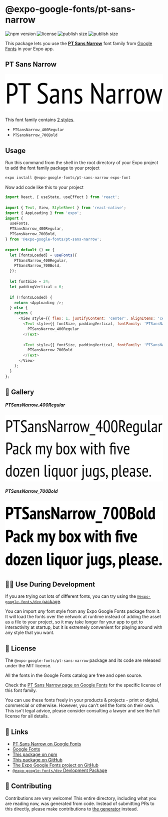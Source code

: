 # @expo-google-fonts/pt-sans-narrow

![npm version](https://flat.badgen.net/npm/v/@expo-google-fonts/pt-sans-narrow)
![license](https://flat.badgen.net/github/license/expo/google-fonts)
![publish size](https://flat.badgen.net/packagephobia/install/@expo-google-fonts/pt-sans-narrow)
![publish size](https://flat.badgen.net/packagephobia/publish/@expo-google-fonts/pt-sans-narrow)

This package lets you use the [**PT Sans Narrow**](https://fonts.google.com/specimen/PT+Sans+Narrow) font family from [Google Fonts](https://fonts.google.com/) in your Expo app.

## PT Sans Narrow

![PT Sans Narrow](./font-family.png)

This font family contains [2 styles](#-gallery).

- `PTSansNarrow_400Regular`
- `PTSansNarrow_700Bold`

## Usage

Run this command from the shell in the root directory of your Expo project to add the font family package to your project
```sh
expo install @expo-google-fonts/pt-sans-narrow expo-font
```

Now add code like this to your project
```js
import React, { useState, useEffect } from 'react';

import { Text, View, StyleSheet } from 'react-native';
import { AppLoading } from 'expo';
import {
  useFonts,
  PTSansNarrow_400Regular,
  PTSansNarrow_700Bold,
} from '@expo-google-fonts/pt-sans-narrow';

export default () => {
  let [fontsLoaded] = useFonts({
    PTSansNarrow_400Regular,
    PTSansNarrow_700Bold,
  });

  let fontSize = 24;
  let paddingVertical = 6;

  if (!fontsLoaded) {
    return <AppLoading />;
  } else {
    return (
      <View style={{ flex: 1, justifyContent: 'center', alignItems: 'center' }}>
        <Text style={{ fontSize, paddingVertical, fontFamily: 'PTSansNarrow_400Regular' }}>
          PTSansNarrow_400Regular
        </Text>

        <Text style={{ fontSize, paddingVertical, fontFamily: 'PTSansNarrow_700Bold' }}>
          PTSansNarrow_700Bold
        </Text>
      </View>
    );
  }
};

```

## 🔡 Gallery

##### PTSansNarrow_400Regular
![PTSansNarrow_400Regular](./PTSansNarrow_400Regular.ttf.png)

##### PTSansNarrow_700Bold
![PTSansNarrow_700Bold](./PTSansNarrow_700Bold.ttf.png)


## 👩‍💻 Use During Development

If you are trying out lots of different fonts, you can try using the [`@expo-google-fonts/dev` package](https://github.com/expo/google-fonts/tree/master/font-packages/dev#readme).

You can import *any* font style from any Expo Google Fonts package from it. It will load the fonts
over the network at runtime instead of adding the asset as a file to your project, so it may take longer
for your app to get to interactivity at startup, but it is extremely convenient
for playing around with any style that you want.

## 📖 License

The `@expo-google-fonts/pt-sans-narrow` package and its code are released under the MIT license.

All the fonts in the Google Fonts catalog are free and open source.

Check the [PT Sans Narrow page on Google Fonts](https://fonts.google.com/specimen/PT+Sans+Narrow) for the specific license of this font family.

You can use these fonts freely in your products & projects - print or digital, commercial or otherwise. However, you can't sell the fonts on their own. This isn't legal advice, please consider consulting a lawyer and see the full license for all details.

## 🔗 Links

- [PT Sans Narrow on Google Fonts](https://fonts.google.com/specimen/PT+Sans+Narrow)
- [Google Fonts](https://fonts.google.com/)
- [This package on npm](https://www.npmjs.com/package/@expo-google-fonts/pt-sans-narrow)
- [This package on GitHub](https://github.com/expo/google-fonts/tree/master/font-packages/pt-sans-narrow)
- [The Expo Google Fonts project on GitHub](https://github.com/expo/google-fonts)
- [`@expo-google-fonts/dev` Devlopment Package](https://github.com/expo/google-fonts/tree/master/font-packages/dev)

## 🤝 Contributing

Contributions are very welcome! This entire directory, including what you are reading now, was generated from code. Instead of submitting PRs to this directly, please make contributions to [the generator](https://github.com/expo/google-fonts/tree/master/packages/generator) instead.
